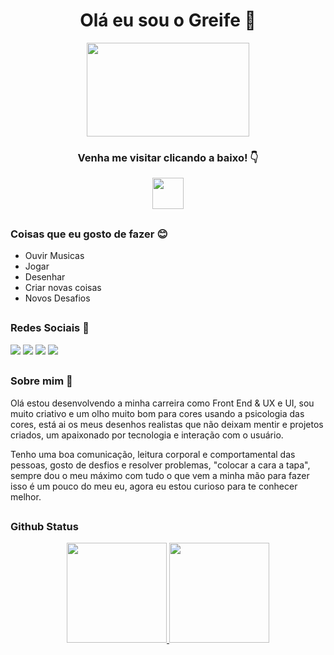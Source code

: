 
<div align="center">
  
# Olá eu sou o  Greife 💎

</div>

<div align="center">
  <img src="https://user-images.githubusercontent.com/99847920/194890230-fc68a8d3-342f-439b-932e-ea669a7b275b.png" width="260px" height="150px" />

  
</div>

</div>

<div align="center">

 ### Venha me visitar clicando a baixo! 👇


  <a href="https://greiphe.dognew.com.br" target="_blank"><img height="50px" src="https://img.shields.io/badge/Site para empresas-%230077B5?style=for-the-badge&logo=computer&logoColor=white" target="_blank"></a> 

</div>
  
##

<h3> Coisas que eu gosto de fazer 😊 </h3>
  
* Ouvir Musicas
* Jogar
* Desenhar 
* Criar novas coisas
* Novos Desafios
  
##

<h3> Redes Sociais 👥 </h3>
  <a href="https://www.instagram.com/greife_ofc/" target="_blank"><img src="https://img.shields.io/badge/-Instagram-%23E4405F?style=for-the-badge&logo=instagram&logoColor=white" target="_blank"></a>
     <a href="https://discord.gg/H99UvKZJ" target="_blank"><img src="https://img.shields.io/badge/- Discord -7289DA?style=for-the-badge&logo=discord&logoColor=white" target="_blank"></a>
  <a href = "mailto:contatogreifera.trabalho@gmail.com"><img src="https://img.shields.io/badge/-Gmail-%23333?style=for-the-badge&logo=gmail&logoColor=white" target="_blank"></a>
  <a href="https://www.linkedin.com/in/greiph-silva-1b548921a/" target="_blank"><img src="https://img.shields.io/badge/-LinkedIn-%230077B5?style=for-the-badge&logo=linkedin&logoColor=white" target="_blank"></a> 



##

 
 <h3> Sobre mim 🧐 </h3> 
 
Olá estou desenvolvendo a minha carreira como Front End & UX e UI, sou muito criativo e um olho muito bom para cores usando a psicologia das cores, está ai os meus desenhos realistas que não deixam mentir e projetos criados, um apaixonado por tecnologia e interação com o usuário.

Tenho uma boa comunicação, leitura corporal e comportamental das pessoas, gosto de desfios e resolver problemas, "colocar a cara a tapa", sempre dou o meu máximo com tudo o que vem a minha mão para fazer isso é um pouco do meu eu, agora eu estou curioso para te conhecer melhor.
  
<div>

##
  

<h3> Github Status </h3>

<div align="center">
  <a href="https://github.com/greiphe">
  <img height="160em" src="https://github-readme-stats.vercel.app/api?username=greiphe&show_icons=true&theme=radical&include_all_commits=true&count_private=true"/>
  <img height="160em" src="https://github-readme-stats.vercel.app/api/top-langs/?username=greiphe&layout=compact&langs_count=7&theme=radical"/> </a>
</div>
    
<br />



